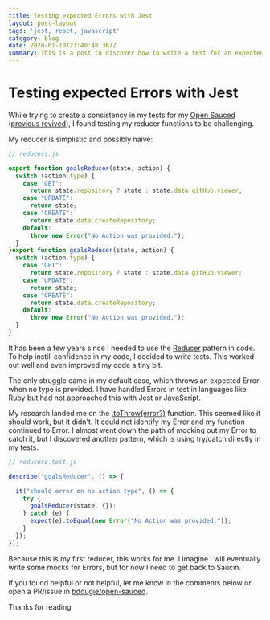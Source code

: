 ```yaml
---
title: Testing expected Errors with Jest
layout: post-layout
tags: 'jest, react, javascript'
category: blog
date: 2020-01-10T21:40:48.367Z
summary: This is a post to discover how to write a test for an expected error with Jest
---
```

# Testing expected Errors with Jest

While trying to create a consistency in my tests for my [Open Sauced](https://opensauced.pizza/) ([previous revived](https://briandouglas.me/posts/2019/08/06/reviving-projects-with-dependency-automationhttps://briandouglas.me/posts/2019/08/06/reviving-projects-with-dependency-automation)), I found testing my reducer functions to be challenging.

My reducer is simplistic and possibly naive:

```js
// reducers.js

export function goalsReducer(state, action) {
  switch (action.type) {
    case "GET":
      return state.repository ? state : state.data.gitHub.viewer;
    case "UPDATE":
      return state;
    case "CREATE":
      return state.data.createRepository;
    default:
      throw new Error("No Action was provided.");
  }
}export function goalsReducer(state, action) {
  switch (action.type) {
    case "GET":
      return state.repository ? state : state.data.gitHub.viewer;
    case "UPDATE":
      return state;
    case "CREATE":
      return state.data.createRepository;
    default:
      throw new Error("No Action was provided.");
  }
}
```

It has been a few years since I needed to use the [Reducer](https://redux.js.org/basics/reducers/https://redux.js.org/basics/reducers/) pattern in code. To help instill confidence in my code, I decided to write tests. This worked out well and even improved my code a tiny bit. 

The only struggle came in my default case, which throws an expected Error when no type is provided. I have handled Errors in test in languages like Ruby but had not approached this with Jest or JavaScript. 

My research landed me on the [.toThrow(error?)](https://jestjs.io/docs/en/expect#tothrowerrorhttps://jestjs.io/docs/en/expect#tothrowerror) function. This seemed like it should work, but it didn't. It could not identify my Error and my function continued to Error. I almost went down the path of mocking out my Error to catch it, but I discovered another pattern, which is using try/catch directly in my tests. 

```js
// reducers.test.js

describe("goalsReducer", () => {

  it("should error on no action type", () => {
    try {
      goalsReducer(state, {});
    } catch (e) {
      expect(e).toEqual(new Error("No Action was provided."));
    }
  });
});
```
Because this is my first reducer, this works for me. I imagine I will eventually write some mocks for Errors, but for now I need to get back to Saucin.

If you found helpful or not helpful, let me know in the comments below or open a PR/issue in [bdougie/open-sauced](https://github.com/bdougie/open-sauced).

Thanks for reading
